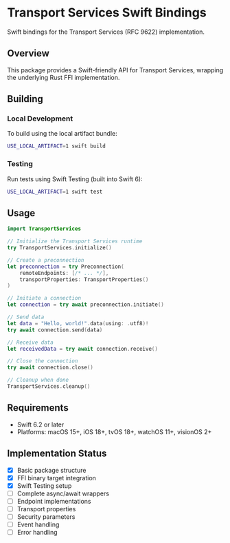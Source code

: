 # Transport Services Swift Bindings

Swift bindings for the Transport Services (RFC 9622) implementation.

## Overview

This package provides a Swift-friendly API for Transport Services, wrapping the underlying Rust FFI implementation.

## Building

### Local Development

To build using the local artifact bundle:

```bash
USE_LOCAL_ARTIFACT=1 swift build
```

### Testing

Run tests using Swift Testing (built into Swift 6):

```bash
USE_LOCAL_ARTIFACT=1 swift test
```

## Usage

```swift
import TransportServices

// Initialize the Transport Services runtime
try TransportServices.initialize()

// Create a preconnection
let preconnection = try Preconnection(
    remoteEndpoints: [/* ... */],
    transportProperties: TransportProperties()
)

// Initiate a connection
let connection = try await preconnection.initiate()

// Send data
let data = "Hello, world!".data(using: .utf8)!
try await connection.send(data)

// Receive data
let receivedData = try await connection.receive()

// Close the connection
try await connection.close()

// Cleanup when done
TransportServices.cleanup()
```

## Requirements

- Swift 6.2 or later
- Platforms: macOS 15+, iOS 18+, tvOS 18+, watchOS 11+, visionOS 2+

## Implementation Status

- [x] Basic package structure
- [x] FFI binary target integration
- [x] Swift Testing setup
- [ ] Complete async/await wrappers
- [ ] Endpoint implementations
- [ ] Transport properties
- [ ] Security parameters
- [ ] Event handling
- [ ] Error handling